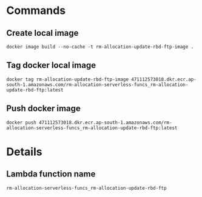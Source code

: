 # Commands

## Create local image

```
docker image build --no-cache -t rm-allocation-update-rbd-ftp-image .
```

## Tag docker local image

```
docker tag rm-allocation-update-rbd-ftp-image 471112573018.dkr.ecr.ap-south-1.amazonaws.com/rm-allocation-serverless-funcs_rm-allocation-update-rbd-ftp:latest
```

## Push docker image

```
docker push 471112573018.dkr.ecr.ap-south-1.amazonaws.com/rm-allocation-serverless-funcs_rm-allocation-update-rbd-ftp:latest
```

# Details

## Lambda function name

```
rm-allocation-serverless-funcs_rm-allocation-update-rbd-ftp
```

